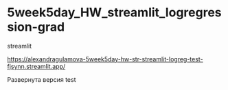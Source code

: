 # 5week5day_HW_streamlit_logregression-grad
streamlit

https://alexandragulamova-5week5day-hw-str-streamlit-logreg-test-fjsynn.streamlit.app/

Развернута версия test
